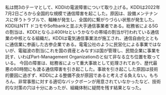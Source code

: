 私は問3のテーマとして、KDDIの電波障害について取り上げる。KDDIは2022年7月2日ごろから全国的な規模で通信障害を起こした。原因は、設備メンテナンスに伴うトラブルで、輻輳が発生し、全国的に繋がりづらい状態が発生した。KDDIはNTT ドコモやSoftbankと並ぶ大手通信事業者である。総務省による5Gの割当は、KDDIとならぶ400Hzというかなりの帯域の割当が行われている通信業の中核となる組織だ。KDDIは電気通信事業法が施工され、通信自由化とともに通信業に参画した古参企業である。電電公社のように民営化による事業ではないが、電磁波の割当(これを国の資産とみなす)は国が管理し、民間企業に事業を託す、いわばPart-Management Organizationのと似て非なる立ち位置を取っている。
今回の障害は、総務省によって重大事故として処理されており、歴代最悪の80時間にも渡る通信障害を引き起こした。事故を引き起こした原因は技術的要因に過ぎず、KDDIによる整備不良が原因であると考えざる負えない。もちろん、非常事態に対する適切なバックボーンが用意されていなかったなど、技術的な対策の穴は十分にあったが、組織体制に疑問を残す結果となった。
